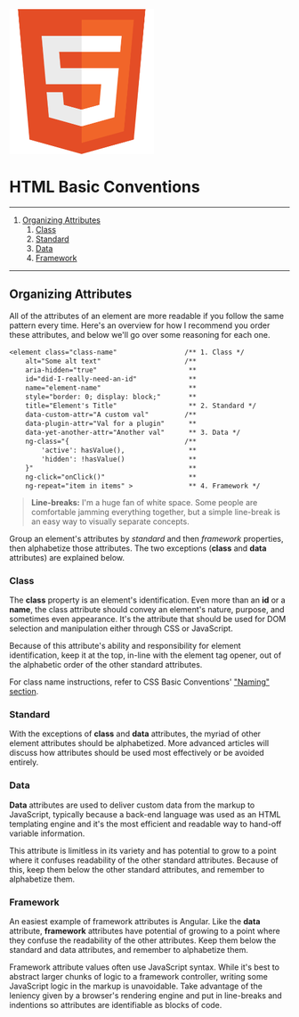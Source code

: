 <img src="../_images/html-badge.png" alt="HTML badge" title="HTML badge" style="max-height: 260px;"/>

# HTML Basic Conventions

* * *

<!-- TOC -->

1. [Organizing Attributes](#organizing-attributes)
    1. [Class](#class)
    2. [Standard](#standard)
    3. [Data](#data)
    4. [Framework](#framework)

<!-- /TOC -->

* * *

<a id="markdown-organizing-attributes" name="organizing-attributes"></a>
## Organizing Attributes

All of the attributes of an element are more readable if you follow the same pattern every time. Here's an overview for how I recommend you order these attributes, and below we'll go over some reasoning for each one.

    <element class="class-name"                 /** 1. Class */
        alt="Some alt text"                     /**
        aria-hidden="true"                       **
        id="did-I-really-need-an-id"             **
        name="element-name"                      **
        style="border: 0; display: block;"       **
        title="Element's Title"                  ** 2. Standard */
        data-custom-attr="A custom val"         /**
        data-plugin-attr="Val for a plugin"      **
        data-yet-another-attr="Another val"      ** 3. Data */
        ng-class="{                             /**
            'active': hasValue(),                **
            'hidden': !hasValue()                **
        }"                                       **
        ng-click="onClick()"                     **
        ng-repeat="item in items" >              ** 4. Framework */

> **Line-breaks:** I'm a huge fan of white space. Some people are comfortable jamming everything together, but a simple line-break is an easy way to visually separate concepts.

Group an element's attributes by *standard* and then *framework* properties, then alphabetize those attributes. The two exceptions (**class** and **data** attributes) are explained below.

<a id="markdown-class" name="class"></a>
### Class

The **class** property is an element's identification. Even more than an **id** or a **name**, the class attribute should convey an element's nature, purpose, and sometimes even appearance. It's the attribute that should be used for DOM selection and manipulation either through CSS or JavaScript.

Because of this attribute's ability and responsibility for element identification, keep it at the top, in-line with the element tag opener, out of the alphabetic order of the other standard attributes.

For class name instructions, refer to CSS Basic Conventions' ["Naming" section](../css/basic-conventions.md#naming). 

<a id="markdown-standard" name="standard"></a>
### Standard

With the exceptions of **class** and **data** attributes, the myriad of other element attributes should be alphabetized. More advanced articles will discuss how attributes should be used most effectively or be avoided entirely. 

<a id="markdown-data" name="data"></a>
### Data

**Data** attributes are used to deliver custom data from the markup to JavaScript, typically because a back-end language was used as an HTML templating engine and it's the most efficient and readable way to hand-off variable information.

This attribute is limitless in its variety and has potential to grow to a point where it confuses readability of the other standard attributes. Because of this, keep them below the other standard attributes, and remember to alphabetize them.

<a id="markdown-framework" name="framework"></a>
### Framework

An easiest example of framework attributes is Angular. Like the **data** attribute, **framework** attributes have potential of growing to a point where they confuse the readability of the other attributes. Keep them below the standard and data attributes, and remember to alphabetize them.

Framework attribute values often use JavaScript syntax. While it's best to abstract larger chunks of logic to a framework controller, writing some JavaScript logic in the markup is unavoidable. Take advantage of the leniency given by a browser's rendering engine and put in line-breaks and indentions so attributes are identifiable as blocks of code.
